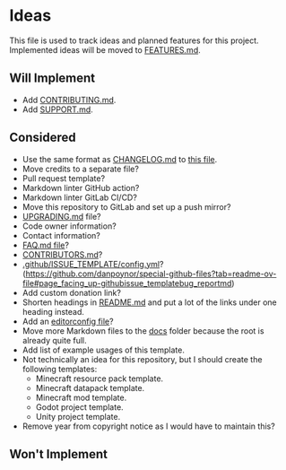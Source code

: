 # Ideas

This file is used to track ideas and planned features for this project. Implemented ideas will be moved to [FEATURES.md](./docs/FEATURES.md).

## Will Implement

- Add [CONTRIBUTING.md](./CONTRIBUTING.md).
- Add [SUPPORT.md](./SUPPORT.md).

## Considered

- Use the same format as [CHANGELOG.md](./CHANGELOG.md) to [this file](./IDEAS.md).
- Move credits to a separate file?
- Pull request template?
- Markdown linter GitHub action?
- Markdown linter GitLab CI/CD?
- Move this repository to GitLab and set up a push mirror?
- [UPGRADING.md](./UPGRADING.md) file?
- Code owner information?
- Contact information?
- [FAQ.md file](./FAQ.md)?
- [CONTRIBUTORS.md](./CONTRIBUTORS.md)?
- [.github/ISSUE_TEMPLATE/config.yml](.github/ISSUE_TEMPLATE/config.yml)? (https://github.com/danpoynor/special-github-files?tab=readme-ov-file#page_facing_up-githubissue_templatebug_reportmd)
- Add custom donation link?
- Shorten headings in [README.md](./README.md) and put a lot of the links under one heading instead.
- Add an [editorconfig file](./.editorconfig)?
- Move more Markdown files to the [docs](./docs) folder because the root is already quite full.
- Add list of example usages of this template.
- Not technically an idea for this repository, but I should create the following templates:
  - Minecraft resource pack template.
  - Minecraft datapack template.
  - Minecraft mod template.
  - Godot project template.
  - Unity project template.
- Remove year from copyright notice as I would have to maintain this?

## Won't Implement
